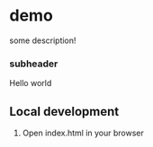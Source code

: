 # demo

some description!

### subheader

Hello world

## Local development

1. Open index.html in your browser
